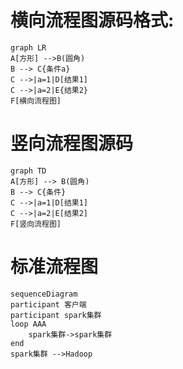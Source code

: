 # 横向流程图源码格式:

```mermaid
graph LR
A[方形] -->B(圆角)
B --> C{条件a}
C -->|a=1|D[结果1]
C -->|a=2|E{结果2}
F[横向流程图]
```

# 竖向流程图源码

```mermaid
graph TD
A[方形] --> B(圆角)
B --> C{条件}
C -->|a=1|D[结果1]
C -->|a=2|E[结果2]
F[竖向流程图]
```

# 标准流程图

```mermaid
sequenceDiagram
participant 客户端
participant spark集群
loop AAA
	spark集群->spark集群
end
spark集群 -->Hadoop

```

